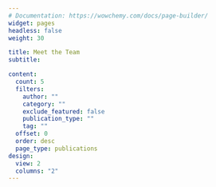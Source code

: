 ```yaml
---
# Documentation: https://wowchemy.com/docs/page-builder/
widget: pages
headless: false
weight: 30

title: Meet the Team
subtitle:

content:
  count: 5
  filters:
    author: ""
    category: ""
    exclude_featured: false
    publication_type: ""
    tag: ""
  offset: 0
  order: desc
  page_type: publications
design:
  view: 2
  columns: "2"
---
```

